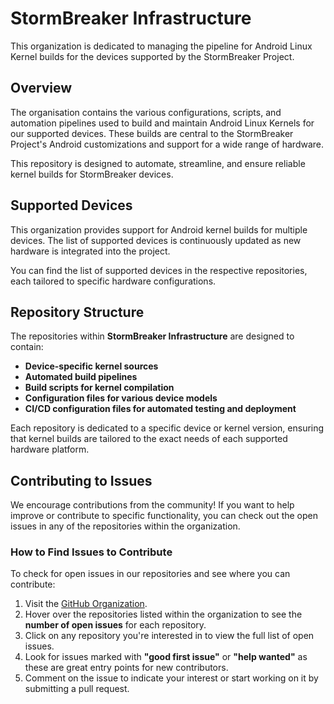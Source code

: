 # StormBreaker Infrastructure

This organization is dedicated to managing the pipeline for Android Linux Kernel builds for the devices supported by the StormBreaker Project.

## Overview

The organisation contains the various configurations, scripts, and automation pipelines used to build and maintain Android Linux Kernels for our supported devices. These builds are central to the StormBreaker Project's Android customizations and support for a wide range of hardware.

This repository is designed to automate, streamline, and ensure reliable kernel builds for StormBreaker devices.

## Supported Devices

This organization provides support for Android kernel builds for multiple devices. The list of supported devices is continuously updated as new hardware is integrated into the project.

You can find the list of supported devices in the respective repositories, each tailored to specific hardware configurations.

## Repository Structure

The repositories within **StormBreaker Infrastructure** are designed to contain:

- **Device-specific kernel sources**
- **Automated build pipelines**
- **Build scripts for kernel compilation**
- **Configuration files for various device models**
- **CI/CD configuration files for automated testing and deployment**

Each repository is dedicated to a specific device or kernel version, ensuring that kernel builds are tailored to the exact needs of each supported hardware platform.

## Contributing to Issues

We encourage contributions from the community! If you want to help improve or contribute to specific functionality, you can check out the open issues in any of the repositories within the organization.

### How to Find Issues to Contribute

To check for open issues in our repositories and see where you can contribute:

1. Visit the [GitHub Organization](https://github.com/StormBreaker-Infrastructure).
2. Hover over the repositories listed within the organization to see the **number of open issues** for each repository.
3. Click on any repository you're interested in to view the full list of open issues.
4. Look for issues marked with **"good first issue"** or **"help wanted"** as these are great entry points for new contributors.
5. Comment on the issue to indicate your interest or start working on it by submitting a pull request.
